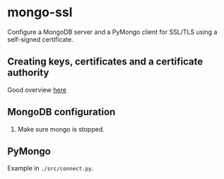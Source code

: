 mongo-ssl
==
Configure a MongoDB server and a PyMongo client
for SSL/TLS using a self-signed certificate.

Creating keys, certificates and a certificate authority
--
Good overview [here](http://www.devsec.org/info/ssl-cert.html)

MongoDB configuration
--
1. Make sure mongo is stopped.

PyMongo
--
Example in `./src/connect.py`.

